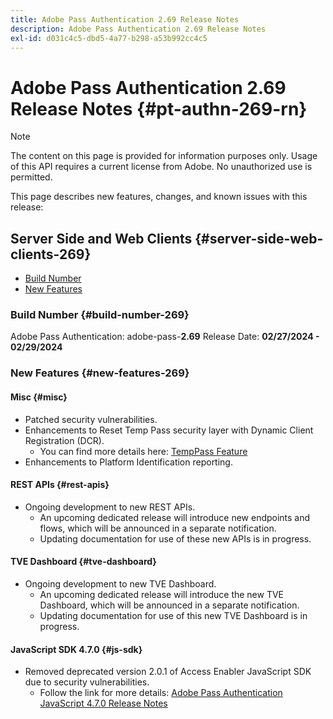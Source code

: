 ```yaml
---
title: Adobe Pass Authentication 2.69 Release Notes
description: Adobe Pass Authentication 2.69 Release Notes
exl-id: d031c4c5-dbd5-4a77-b298-a53b992cc4c5
---
```

# Adobe Pass Authentication 2.69 Release Notes {#pt-authn-269-rn}

>[!NOTE]
>
>The content on this page is provided for information purposes only. Usage of this API requires a current license from Adobe. No unauthorized use is permitted.

This page describes new features, changes, and known issues with this release:

## Server Side and Web Clients {#server-side-web-clients-269}

* [Build Number](#build-number-269)
* [New Features](#new-features-269)

### Build Number {#build-number-269}

Adobe Pass Authentication: adobe-pass-**2.69**
Release Date: **02/27/2024 - 02/29/2024** 

### New Features {#new-features-269}

#### Misc {#misc}

* Patched security vulnerabilities.
* Enhancements to Reset Temp Pass security layer with Dynamic Client Registration (DCR).
  * You can find more details here: [TempPass Feature](../integration-guide-programmers/features-premium/temporary-access/temp-pass-feature.md)
* Enhancements to Platform Identification reporting.

#### REST APIs {#rest-apis}

* Ongoing development to new REST APIs.
  * An upcoming dedicated release will introduce new endpoints and flows, which will be announced in a separate notification.
  * Updating documentation for use of these new APIs is in progress.

#### TVE Dashboard {#tve-dashboard}

* Ongoing development to new TVE Dashboard.
  * An upcoming dedicated release will introduce the new TVE Dashboard, which will be announced in a separate notification.
  * Updating documentation for use of this new TVE Dashboard is in progress.

#### JavaScript SDK 4.7.0 {#js-sdk}

* Removed deprecated version 2.0.1 of Access Enabler JavaScript SDK due to security vulnerabilities.
  * Follow the link for more details: [Adobe Pass Authentication JavaScript 4.7.0 Release Notes](authn-rn-javascript-470.md)
